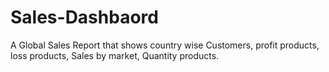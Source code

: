 # Sales-Dashbaord

A Global Sales Report that shows country wise Customers, profit products, loss products, Sales by market, Quantity products. 

